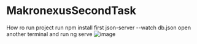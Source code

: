 # MakronexusSecondTask

How ro run project 
run npm install first 
json-server --watch db.json
open another terminal and run 
ng serve
![image](https://github.com/engineeralihassan/makronexus-second-task/assets/106416367/977ec289-be1d-48cd-842d-9e8711e824a8)


